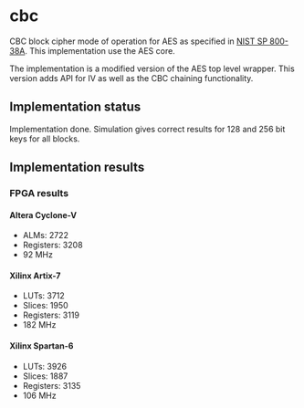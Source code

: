 # cbc
CBC block cipher mode of operation for AES as specified in
[NIST SP 800-38A](https://csrc.nist.gov/publications/detail/sp/800-38a/final). This
implementation use the AES core.

The implementation is a modified version of the AES top level
wrapper. This version adds API for IV as well as the CBC chaining
functionality.


## Implementation status
Implementation done.
Simulation gives correct results for 128 and 256 bit keys for all blocks.


## Implementation results

### FPGA results

#### Altera Cyclone-V

- ALMs:      2722
- Registers: 3208
- 92 MHz


#### Xilinx Artix-7

- LUTs:      3712
- Slices:    1950
- Registers: 3119
- 182 MHz


#### Xilinx Spartan-6

- LUTs:      3926
- Slices:    1887
- Registers: 3135
- 106 MHz
